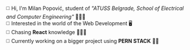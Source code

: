 ◻️ Hi, I'm Milan Popović, student of <i>"ATUSS Belgrade, School of Electrical and Computer Engineering"</i> 👨🏻‍🎓<br>
◻️ Interested in the world of the Web Development 🖥️<br>
◻️ Chasing <b>React</b> knowledge 👨🏻‍💻<br>
◻️ Currently working on a bigger project using <b>PERN STACK</b> 🤙🏻
<!--
**PopovicDev/PopovicDev** is a ✨ _special_ ✨ repository because its `README.md` (this file) appears on your GitHub profile.

Here are some ideas to get you started:

- 🔭 I’m currently working on ...
- 🌱 I’m currently learning ...
- 👯 I’m looking to collaborate on ...
- 🤔 I’m looking for help with ...
- 💬 Ask me about ...
- 📫 How to reach me: ...
- 😄 Pronouns: ...
- ⚡ Fun fact: ...
-->
